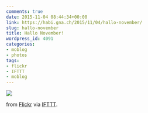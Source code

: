 ```yaml
---
comments: true
date: 2015-11-04 08:44:34+00:00
link: https://habi.gna.ch/2015/11/04/hallo-november/
slug: hallo-november
title: Hallo November!
wordpress_id: 4091
categories:
- moblog
- photos
tags:
- flickr
- IFTTT
- moblog
---
```


![](http://ift.tt/1krDEWo)  

  

from [Flickr](http://flic.kr/p/AE7Xu1) via [IFTTT](http://ift.tt/1c4nCfM).
